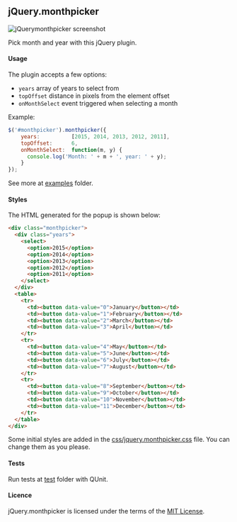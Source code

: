 jQuery.monthpicker
------------------

![jQuerymonthpicker screenshot](https://www.lugolabs.com/static/jquery_monthpicker_screenshot.png)

Pick month and year with this jQuery plugin.

#### Usage

The plugin accepts a few options:

* `years` array of years to select from
* `topOffset` distance in pixels from the element offset
* `onMonthSelect` event triggered when selecting a month

Example:

```js
$('#monthpicker').monthpicker({
    years:          [2015, 2014, 2013, 2012, 2011],
    topOffset:      6,
    onMonthSelect:  function(m, y) {
      console.log('Month: ' + m + ', year: ' + y);
    }
});
```

See more at [examples](https://github.com/lugolabs/monthpicker/tree/master/examples) folder.

#### Styles

The HTML generated for the popup is shown below:

```html
<div class="monthpicker">
  <div class="years">
    <select>
      <option>2015</option>
      <option>2014</option>
      <option>2013</option>
      <option>2012</option>
      <option>2011</option>
    </select>
  </div>
  <table>
    <tr>
      <td><button data-value="0">January</button></td>
      <td><button data-value="1">February</button></td>
      <td><button data-value="2">March</button></td>
      <td><button data-value="3">April</button></td>
    </tr>
    <tr>
      <td><button data-value="4">May</button></td>
      <td><button data-value="5">June</button></td>
      <td><button data-value="6">July</button></td>
      <td><button data-value="7">August</button></td>
    </tr>
    <tr>
      <td><button data-value="8">September</button></td>
      <td><button data-value="9">October</button></td>
      <td><button data-value="10">November</button></td>
      <td><button data-value="11">December</button></td>
    </tr>
  </table>
</div>
```

Some initial styles are added in the [css/jquery.monthpicker.css](https://github.com/lugolabs/monthpicker/blob/master/css/jquery.monthpicker.css) file. You can change them as you please.

#### Tests

Run tests at [test](https://github.com/lugolabs/monthpicker/tree/master/test) folder with QUnit.

#### Licence

jQuery.monthpicker is licensed under the terms of the [MIT License](https://github.com/lugolabs/monthpicker/blob/master/MIT-LICENSE).
